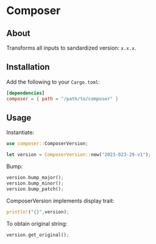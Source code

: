 # Composer

## About

Transforms all inputs to sandardized version: `x.x.x`. 

## Installation

Add the following to your `Cargo.toml`:

```toml
[dependencies]
composer = { path = "/path/to/composer" }
```
## Usage
Instantiate:
```rust
use composer::ComposerVersion;

let version = ComposerVersion::new("2023-023-29-v1");

```

Bump:
```rust
version.bump_major();
version.bump_minor();
version.bump_patch();

```

ComposerVersion implements display trait:
```rust
println!("{}",version);
```
To obtain original string:
```rust
version.get_original();
```